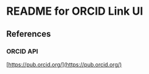 # README for ORCID Link UI

## References

### ORCID API

[https://pub.orcid.org/](https://pub.orcid.org/)